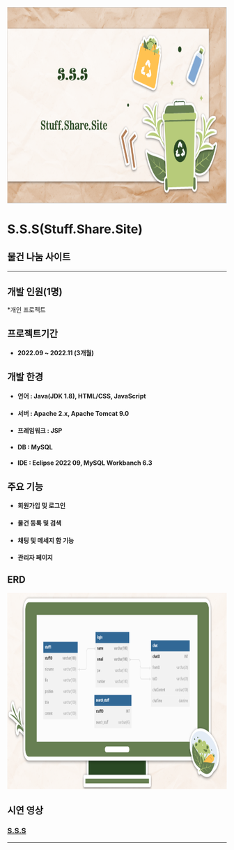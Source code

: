 <img src=S.S.S.png width=850 height=450>    

# S.S.S(Stuff.Share.Site)  
## 물건 나눔 사이트      
#### 
---
## 개발 인원(1명)
*개인 프로젝트  

## 프로젝트기간
* #### 2022.09 ~ 2022.11 (3개월)    

## 개발 한경   
* #### 언어 :        Java(JDK 1.8), HTML/CSS, JavaScript  
* #### 서버 :        Apache 2.x, Apache Tomcat 9.0  
* #### 프레임워크 :  JSP
* #### DB :          MySQL  
* #### IDE :         Eclipse 2022 09, MySQL Workbanch 6.3
  
## 주요 기능   
* #### 회원가입 밎 로그인
* #### 물건 등록 및 검색
* #### 채팅 및 메세지 함 기능
* #### 관리자 페이지



## ERD  
<img src=테이블.png width=850 height=450>    


## 시연 영상
### [S.S.S][project]  
---




 [project]: https://www.youtube.com/watch?v=hPjU-v_QafM

